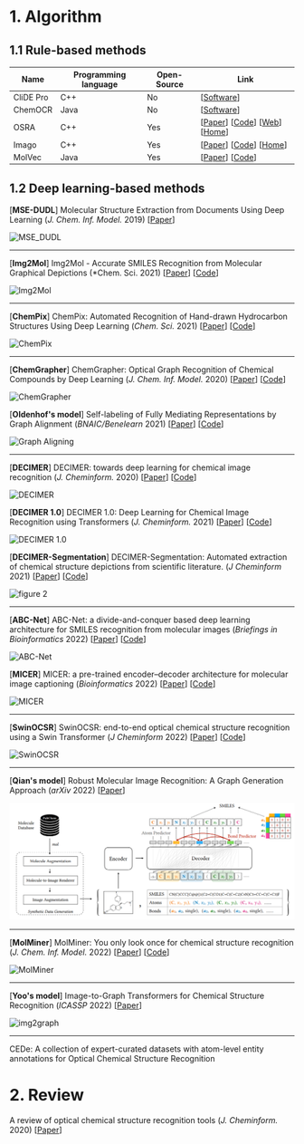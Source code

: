 # 1. Algorithm

## 1.1  Rule-based methods

| Name      | Programming language | Open-Source | Link                                                         |
| --------- | -------------------- | ----------- | ------------------------------------------------------------ |
| CliDE Pro | C++                  | No          | \[[Software](http://www.keymodule.co.uk/products/clide/clide-pro.html)] |
| ChemOCR   | Java                 | No          | [[Software](https://www.scai.fraunhofer.de/en/business-research-areas/bioinformatics/products/chemocr.html)] |
| OSRA      | C++                  | Yes         | [[Paper](https://pubs.acs.org/doi/10.1021/ci800067r)] \[[Code](https://github.com/metamolecular/osra)] \[[Web](https://cactus.nci.nih.gov/cgi-bin/osra/index.cgi)] [[Home](https://cactus.nci.nih.gov/osra/)] |
| Imago     | C++                  | Yes         | [[Paper](https://trec.nist.gov/pubs/trec20/papers/GGA.chemical.pdf)] [[Code](https://github.com/ctrltz/ocsr-project)] [[Home](https://lifescience.opensource.epam.com/imago/)] |
| MolVec    | Java                 | Yes         | [[Paper]()] [[Code](https://github.com/ncats/molvec)]        |



## 1.2 Deep learning-based methods

[**MSE-DUDL**] Molecular Structure Extraction from Documents Using Deep Learning (*J. Chem. Inf. Model.* 2019) [[Paper](https://pubs.acs.org/doi/10.1021/acs.jcim.8b00669)] 

![MSE_DUDL](https://pubs.acs.org/cms/10.1021/acs.jcim.8b00669/asset/images/medium/ci-2018-00669n_0002.gif)

---

[**Img2Mol**] Img2Mol - Accurate SMILES Recognition from Molecular Graphical Depictions (*Chem. Sci. 2021) [[Paper](https://pubs.rsc.org/en/content/articlehtml/2021/sc/d1sc01839f)] [[Code](https://github.com/bayer-science-for-a-better-life/Img2Mol)]

![Img2Mol](https://pubs.rsc.org/image/article/2021/SC/d1sc01839f/d1sc01839f-f3.gif)

----

[**ChemPix**] ChemPix: Automated Recognition of Hand-drawn Hydrocarbon Structures Using Deep Learning (*Chem. Sci.* 2021) [[Paper](https://chemrxiv.org/engage/chemrxiv/article-details/60c755d50f50dbb98f397fad)] [[Code](https://github.com/hayleyweir/im2smiles)]

![ChemPix](https://pubs.rsc.org/image/article/2021/SC/d1sc02957f/d1sc02957f-f1.gif)

---

[**ChemGrapher**] ChemGrapher: Optical Graph Recognition of Chemical Compounds by Deep Learning (*J. Chem. Inf. Model.* 2020)  [[Paper](https://pubs.acs.org/doi/10.1021/acs.jcim.0c00459)] [[Code](https://github.com/biolearning-stadius/chemgrapher-self-rich-labeling/)]

![ChemGrapher](https://pubs.acs.org/cms/10.1021/acs.jcim.0c00459/asset/images/medium/ci0c00459_0003.gif)

[**Oldenhof's model**] Self-labeling of Fully Mediating Representations by Graph Alignment (*BNAIC/Benelearn* 2021) [[Paper](https://link.springer.com/chapter/10.1007/978-3-030-93842-0_3)] [[Code](https://github.com/biolearning-stadius/chemgrapher-self-rich-labeling)]

![Graph Aligning](https://media.springernature.com/full/springer-static/image/chp%3A10.1007%2F978-3-030-93842-0_3/MediaObjects/521858_1_En_3_Fig1_HTML.png)

---

[**DECIMER**] DECIMER: towards deep learning for chemical image recognition (*J. Cheminform.* 2020) [[Paper](https://jcheminf.biomedcentral.com/articles/10.1186/s13321-020-00469-w)] [[Code](https://github.com/Kohulan/DECIMER-Image-to-SMILES)]

![DECIMER](https://media.springernature.com/lw685/springer-static/image/art%3A10.1186%2Fs13321-020-00469-w/MediaObjects/13321_2020_469_Fig3_HTML.png)

[**DECIMER 1.0**] DECIMER 1.0: Deep Learning for Chemical Image Recognition using Transformers (*J. Cheminform.* 2021) [[Paper](https://jcheminf.biomedcentral.com/articles/10.1186/s13321-021-00538-8)] [[Code](https://github.com/Kohulan/DECIMER-Image_Transformer)]

![DECIMER 1.0](https://media.springernature.com/lw685/springer-static/image/art%3A10.1186%2Fs13321-021-00538-8/MediaObjects/13321_2021_538_Fig3_HTML.png)

[**DECIMER-Segmentation**] DECIMER-Segmentation: Automated extraction of chemical structure depictions from scientific literature. (*J Cheminform* 2021) [[Paper](https://jcheminf.biomedcentral.com/articles/10.1186/s13321-021-00496-1)] [[Code](https://github.com/Kohulan/DECIMER-Image-Segmentation)]

![figure 2](https://media.springernature.com/lw685/springer-static/image/art%3A10.1186%2Fs13321-021-00496-1/MediaObjects/13321_2021_496_Fig2_HTML.png)

---

[**ABC-Net**] ABC-Net: a divide-and-conquer based deep learning architecture for SMILES recognition from molecular images (*Briefings in Bioinformatics* 2022) [[Paper]()] [[Code](https://github.com/zhang-xuan1314/ABC-Net)]

![ABC-Net](https://oup.silverchair-cdn.com/oup/backfile/Content_public/Journal/bib/23/2/10.1093_bib_bbac033/1/m_bbac033f1.jpeg?Expires=1666561016&Signature=i5qKarFKZJTBk9EvwygQFjx60e9WIbdKNw0UkMe~QORVI2yAAp~emdzF~eM5M2~uUb-3OZDINkwwZE0I1MLCtkBK8d~5~obxZtwvDsq~fY1yzlBsBYrWzlwU6czt~wlkRqzg~s5EvBGM1LnR6B2Ggb0-1svuH75XnkvPLkdw6ShxX7LDFjOfuGJfPvcZ~AU7Pt1MNSYdKhN0MjHA93-T3X2Q3ZIpjQ50T9ta53WKi-kgqC8tET6a~kHNA2Hp1AmpYdOPW~e7i7diBW27sravm8KyKoI3TG7FjFmJyWscj4xcM9w0FoFaxeynqp81wrgvOfAU-oJ9ur4P4vYnbXYM1A__&Key-Pair-Id=APKAIE5G5CRDK6RD3PGA)

[**MICER**] MICER: a pre-trained encoder–decoder architecture for molecular image captioning (*Bioinformatics* 2022) [[Paper](https://academic.oup.com/bioinformatics/advance-article-abstract/doi/10.1093/bioinformatics/btac545/6656348)] [[Code](https://github.com/Jiacai-Yi/MICER)]

![MICER](https://oup.silverchair-cdn.com/oup/backfile/Content_public/Journal/bioinformatics/PAP/10.1093_bioinformatics_btac545/2/m_btac545f2.jpeg?Expires=1666555956&Signature=rRrrZKsCmCTUG680uyimSJ74U2Iig~MRNE92X268hdTAIDEpSh76t9mDK5tN06ZhJ7WKTnfPWtECgv9Qc-F7I4OihDIakk9jmTCRDWVLllfC2IyWh-lhnyYIdUwLP6r8bHblIxNeWjc0PylL9KB9Amk1jD~wh9jUJZAWVzQ46lXGjaC9exqydvuIEBei4ucJhiw~o3LXhpTvp-h5lb6a~m3hBlyKw2JbtpvKrXhhKmyKW39g14akz9hG2atnyZ-RMIKXeeHFwQZ-96dyGW3uUhf5jKN61wrPegqvBdwX3eYfmvwzK7LZlHqSCX79dIO6rTAB8-KB7BgvcHIUlnyFwA__&Key-Pair-Id=APKAIE5G5CRDK6RD3PGA)

---

[**SwinOCSR**] SwinOCSR: end-to-end optical chemical structure recognition using a Swin Transformer (*J Cheminform* 2022) [[Paper](https://jcheminf.biomedcentral.com/articles/10.1186/s13321-022-00624-5)] [[Code](https://github.com/suanfaxiaohuo/SwinOCSR/tree/main)]

![SwinOCSR](https://media.springernature.com/lw685/springer-static/image/art%3A10.1186%2Fs13321-022-00624-5/MediaObjects/13321_2022_624_Fig2_HTML.png)

---

[**Qian's model**] Robust Molecular Image Recognition: A Graph Generation Approach (*arXiv* 2022) [[Paper](https://arxiv.org/abs/2205.14311)]

![Qian](chapters/single-modal-learning/molecules/molecular-recognition/Qian.png)

---

[**MolMiner**] MolMiner: You only look once for chemical structure recognition (*J. Chem. Inf. Model.* 2022) [[Paper](https://pubs.acs.org/doi/10.1021/acs.jcim.2c00733)] [[Code](https://github.com/iipharma/pharmamind-molminer)]

![MolMiner](https://pubs.acs.org/cms/10.1021/acs.jcim.2c00733/asset/images/medium/ci2c00733_0005.gif)

---

[**Yoo's model**] Image-to-Graph Transformers for Chemical Structure Recognition (*ICASSP* 2022) [[Paper](https://ieeexplore.ieee.org/abstract/document/9746088)] 

![img2graph](https://ieeexplore.ieee.org/mediastore_new/IEEE/content/media/9745891/9746004/9746088/yoo1-p5-yoo-large.gif)

---

CEDe: A collection of expert-curated datasets with atom-level entity annotations for Optical Chemical Structure Recognition

# 2. Review

A review of optical chemical structure recognition tools (*J. Cheminform.* 2020) [[Paper](https://jcheminf.biomedcentral.com/articles/10.1186/s13321-020-00465-0)]
